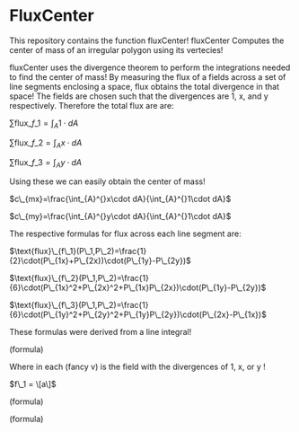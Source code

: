 # FluxCenter
This repository contains the function fluxCenter! fluxCenter Computes the center of mass of an irregular polygon using its vertecies!

fluxCenter uses the divergence theorem to perform the integrations needed to find the center of mass! By measuring the flux of a fields across a set of line segments enclosing a space, flux obtains the total divergence in that space! The fields are chosen such that the divergences are 1, x, and y respectively. Therefore the total flux are are:

$\sum\text{flux}\_{f\_1}=\int_{A}^{}1\cdot dA$

$\sum\text{flux}\_{f\_2}=\int_{A}^{}x\cdot dA$

$\sum\text{flux}\_{f\_3}=\int_{A}^{}y\cdot dA$

Using these we can easily obtain the center of mass!

$c\_{mx}=\frac{\int_{A}^{}x\cdot dA}{\int_{A}^{}1\cdot dA}$

$c\_{my}=\frac{\int_{A}^{}y\cdot dA}{\int_{A}^{}1\cdot dA}$

The respective formulas for flux across each line segment are:

$\text{flux}\_{f\_1}(P\_1,P\_2)=\frac{1}{2}\cdot(P\_{1x}+P\_{2x})\cdot(P\_{1y}-P\_{2y})$

$\text{flux}\_{f\_2}(P\_1,P\_2)=\frac{1}{6}\cdot(P\_{1x}^2+P\_{2x}^2+P\_{1x}P\_{2x})\cdot(P\_{1y}-P\_{2y})$

$\text{flux}\_{f\_3}(P\_1,P\_2)=\frac{1}{6}\cdot(P\_{1y}^2+P\_{2y}^2+P\_{1y}P\_{2y})\cdot(P\_{2x}-P\_{1x})$

These formulas were derived from a line integral!

(formula)

Where in each (fancy v) is the field with the divergences of 1, x, or y !

$f\_1 = \[a\]$

(formula)

(formula)


